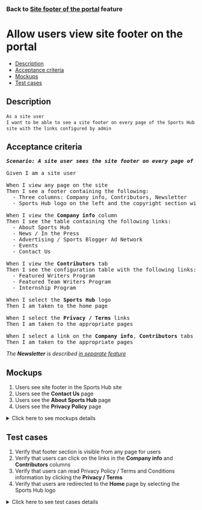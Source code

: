 ### Back to [Site footer of the portal](../../) feature

# Allow users view site footer on the portal

- [Description](#description)
- [Acceptance criteria](#acceptance-criteria)
- [Mockups](#mockups)
- [Test cases](#test-cases)

## Description

    As a site user
    I want to be able to see a site footer on every page of the Sports Hub site with the links configured by admin

## Acceptance criteria

<pre>
<b><i>Scenario: A site user sees the site footer on every page of the Sports Hub site</i></b>

Given I am a site user

When I view any page on the site
Then I see a footer containing the following:
  - Three columns: Company info, Contributors, Newsletter
  - Sports Hub logo on the left and the copyright section with the links to <b>Privacy Policy</b> and <b>Terms and Conditions</b> pages

When I view the <b>Company info</b> column
Then I see the table containing the following links:
  - About Sports Hub
  - News / In the Press
  - Advertising / Sports Blogger Ad Network
  - Events
  - Contact Us

When I view the <b>Contributors</b> tab
Then I see the configuration table with the following links:
  - Featured Writers Program
  - Featured Team Writers Program
  - Internship Program

When I select the <b>Sports Hub</b> logo
Then I am taken to the home page

When I select the <b>Privacy / Terms</b> links
Then I am taken to the appropriate pages

When I select a link on the <b>Company info</b>, <b>Contributors</b> tabs
Then I am taken to the appropriate pages
</pre>

  <i>The <b>Newsletter</b> is described [in separate feature](/products/sports_hub_portal/web_application_features/newsletter_email)</i>

## Mockups

1. Users see site footer in the Sports Hub site
2. Users see the <b>Contact Us</b> page
3. Users see the <b>About Sports Hub</b> page
4. Users see the <b>Privacy Policy</b> page

<details>
  <summary>Click here to see mockups details</summary>

**1. Users see site footer in the Sports Hub site:**

![Users see site footer in the Sports Hub site](/products/sports_hub_portal/web_application_features/site_footer/images/site_footer.png)

**2. Users see the Contact Us page:**

![Users see the Contact Us page](/products/sports_hub_portal/web_application_features/site_footer/images/contact_us.png)

**3. Users see the About Sports Hub page:**

![Users see the About Sports Hub page](/products/sports_hub_portal/web_application_features/site_footer/images/about_sports_hub.png)

**4. Users see the Privacy Policy page:**

![Users see the Privacy Policy page](/products/sports_hub_portal/web_application_features/site_footer/images/privacy_policy.png)

</details>

## Test cases

1. Verify that footer section is visible from any page for users
2. Verify that users can click on the links in the <b>Company info</b> and <b>Contributors</b> columns
3. Verify that users can read Privacy Policy / Terms and Conditions information by clicking the <b>Privacy / Terms</b>
4. Verify that users are redirected to the <b>Home</b> page by selecting the Sports Hub logo

<details>
  <summary>Click here to see test cases details</summary>

### **#1. Verify that footer section is visible from any page for users**

|Preconditions|Steps|Expected result
--------------|-----|----------
||1) Browse through different pages|1) The footer section is present on every page|

### **#2. Verify that users can click on the links in the Company info and Contributors columns**

|Preconditions|Steps|Expected result
--------------|-----|----------
||1) Go to the site footer</br>2) In the <b>Company info</b> and <b>Contributors</b> columns, select the links one by one|2) Links show appropriate info or redirect to appropriate pages|

### **#3. Verify that users can read Privacy Policy / Terms and Conditions information by clicking the Privacy / Terms**

|Preconditions|Steps|Expected result
--------------|-----|----------
||1) Go to the site footer</br>2) Select the <b>Privacy</b> link</br>3) Select the <b>Terms</b> link|2) The <b>Privacy Policy</b> page opens</br>3) The <b>Terms and Conditions</b> page opens|

### **#4. Verify that users are redirected to the Home page by selecting the Sports Hub logo**

|Preconditions|Steps|Expected result
--------------|-----|----------
||1) Go to any page except <b>Home</b></br>2) Go to the site footer</br>3) Select the <b>Sports Hub</b> logo|3) The user is redirected to the home page|

</details>
